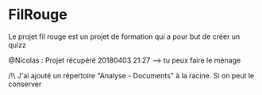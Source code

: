 # FilRouge
Le projet fil rouge est un projet de formation qui a pour but de créer un quizz

@Nicolas : Projet récupéré 20180403 21:27 --> tu peux faire le ménage 

/!\ J'ai ajouté un répertoire "Analyse - Documents" à la racine. Si on peut le conserver


